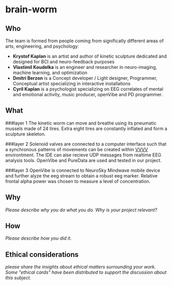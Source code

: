 # brain-worm

## Who

The team is formed from people coming from significatly different areas of arts, engineering, and psychology:

* **Krystof Kaplan** is an artist and author of kinetic sculpture dedicated and designed for BCI and neuro-feedback purposes
* **Vlastimil Koudelka** is an engineer and researcher in neuro-imaging, machine learning, and optimization
* **Dmitri Berzon** is a Concept developer / Light designer, Programmer, Conceptual artist specializing in interactive installations
* **Cyril Kaplan** is a psychologist specializing on EEG correlates of mental and emotional activity, music producer, openVibe and PD programmer. 

## What

###layer 1
The kinetic worm can move and breathe using its pneumatic mussels made of 24 tires. Extra eight tires are constantly inflated and form a sculpture skeleton. 

###layer 2
Solenoid valves are connected to a computer interface such that a synchronous patterns of movements can be created within [VVVV](https://vvvv.org/) environtment. The IDE can alse recieve UDP messages from realtime EEG analysis tools. OpenVibe and PureData are used and tested in our project.

###layer 3
OpenVibe is connected to NeuroSky Mindwave mobile device and further alyze the eeg stream to obtain a robust eeg marker. Relative frontal alpha power was chosen to measure a level of concentration.




## Why
*Please describe why you do what you do. Why is your project relevant?*



## How
*Please describe how you did it.*

## Ethical considerations
*please share the insights about ethical matters surrounding your work. Some "ethical cards" have been distributed to support the discussion about this subject.*
